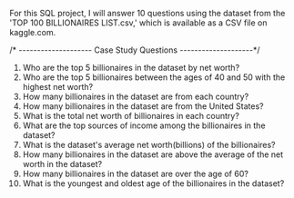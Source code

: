 For this SQL project, I will answer 10 questions using the dataset from the 'TOP 100 BILLIONAIRES LIST.csv,' which is available as a CSV file on kaggle.com.


/* --------------------
   Case Study Questions
   --------------------*/

1.   Who are the top 5 billionaires in the dataset by net worth?
2.   Who are the top 5 billionaires between the ages of 40 and 50 with the highest net worth?
3.   How many billionaires in the dataset are from each country?
4.   How many billionaires in the dataset are from the United States?
5.   What is the total net worth of billionaires in each country?
6.   What are the top sources of income among the billionaires in the dataset?
7.   What is the dataset's average net worth(billions) of the billionaires?
8.   How many billionaires in the dataset are above the average of the net worth in the dataset?
9.   How many billionaires in the dataset are over the age of 60?
10.   What is the youngest and oldest age of the billionaires in the dataset?

